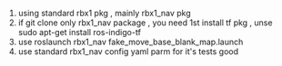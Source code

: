 1. using standard rbx1 pkg , mainly rbx1_nav pkg
2. if git clone only rbx1_nav package , you need 1st install tf pkg , unse sudo apt-get install ros-indigo-tf
3. use roslaunch rbx1_nav fake_move_base_blank_map.launch
4. use standard rbx1_nav config yaml parm for it's tests good 
